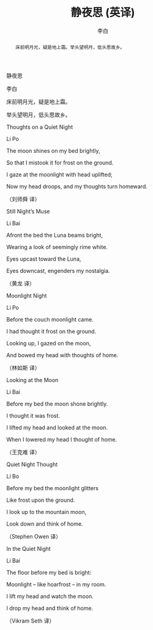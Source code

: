 ﻿---
layout: post
title: 静夜思 (英译)
author: 李白
tags: [tag1 tag2]
comments: true 
abstract: 床前明月光，疑是地上霜。举头望明月，低头思故乡。
category:
- 爱好
---

静夜思

李白

 

床前明月光，疑是地上霜。

举头望明月，低头思故乡。

 

Thoughts on a Quiet Night

Li Po

 

The moon shines on my bed brightly,

So that I mistook it for frost on the ground.

I gaze at the moonlight with head uplifted;

Now my head droops, and my thoughts turn homeward.

 

（刘师舜 译）

 

Still Night’s Muse

Li Bai

 

Afront the bed the Luna beams bright,

Wearing a look of seemingly rime white.

Eyes upcast toward the Luna,

Eyes downcast, engenders my nostalgia.

 

（黄龙 译）

 

Moonlight Night

Li Po

 

Before the couch moonlight came.

I had thought it frost on the ground.

Looking up, I gazed on the moon,

And bowed my head with thoughts of home.

 

（林如斯 译）

 

Looking at the Moon

Li Bai

 

Before my bed the moon shone brightly.

I thought it was frost.

I lifted my head and looked at the moon.

When I lowered my head I thought of home.

 

（王克难 译）

 

Quiet Night Thought

Li Bo

 

Before my bed the moonlight glitters

Like frost upon the ground.

I look up to the mountain moon,

Look down and think of home.

 

（Stephen Owen 译）

 

In the Quiet Night

Li Bai

 

The floor before my bed is bright:

Moonlight – like hoarfrost – in my room.

I lift my head and watch the moon.

I drop my head and think of home.

 

（Vikram Seth 译）